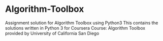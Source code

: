 # Algorithm-Toolbox
Assignment solution for Algorithm Toolbox using Python3
This contains the solutions written in Python 3 for Coursera Course: Algorithm Toolbox provided by University of California San Diego
